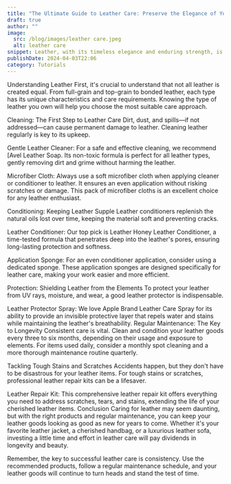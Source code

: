 ```yaml
---
title: "The Ultimate Guide to Leather Care: Preserve the Elegance of Your Leather Goods"
draft: true
author: ""
image:
  src: /blog/images/leather care.jpeg
  alt: leather care
snippet: Leather, with its timeless elegance and enduring strength, is a favorite material for many—from fashion enthusiasts to furniture connoisseurs. However, without proper care, leather can lose its luster, become brittle, or even crack over time. Fear not, for maintaining the beauty and longevity of your leather items is simpler than it seems. In this guide, we'll walk you through essential tips for leather maintenance and recommend some top products to keep your leather goods in pristine condition.
publishDate: 2024-04-03T22:06
category: Tutorials
---
```

Understanding Leather
First, it's crucial to understand that not all leather is created equal. From full-grain and top-grain to bonded leather, each type has its unique characteristics and care requirements. Knowing the type of leather you own will help you choose the most suitable care approach.

Cleaning: The First Step to Leather Care
Dirt, dust, and spills—if not addressed—can cause permanent damage to leather. Cleaning leather regularly is key to its upkeep.

Gentle Leather Cleaner: For a safe and effective cleaning, we recommend [Avel Leather Soap. Its non-toxic formula is perfect for all leather types, gently removing dirt and grime without harming the leather.

Microfiber Cloth: Always use a soft microfiber cloth when applying cleaner or conditioner to leather. It ensures an even application without risking scratches or damage. This pack of microfiber cloths is an excellent choice for any leather enthusiast.

Conditioning: Keeping Leather Supple
Leather conditioners replenish the natural oils lost over time, keeping the material soft and preventing cracks.

Leather Conditioner: Our top pick is Leather Honey Leather Conditioner, a time-tested formula that penetrates deep into the leather's pores, ensuring long-lasting protection and softness.

Application Sponge: For an even conditioner application, consider using a dedicated sponge. These application sponges are designed specifically for leather care, making your work easier and more efficient.

Protection: Shielding Leather from the Elements
To protect your leather from UV rays, moisture, and wear, a good leather protector is indispensable.

Leather Protector Spray: We love Apple Brand Leather Care Spray for its ability to provide an invisible protective layer that repels water and stains while maintaining the leather's breathability.
Regular Maintenance: The Key to Longevity
Consistent care is vital. Clean and condition your leather goods every three to six months, depending on their usage and exposure to elements. For items used daily, consider a monthly spot cleaning and a more thorough maintenance routine quarterly.

Tackling Tough Stains and Scratches
Accidents happen, but they don't have to be disastrous for your leather items. For tough stains or scratches, professional leather repair kits can be a lifesaver.

Leather Repair Kit: This comprehensive leather repair kit offers everything you need to address scratches, tears, and stains, extending the life of your cherished leather items.
Conclusion
Caring for leather may seem daunting, but with the right products and regular maintenance, you can keep your leather goods looking as good as new for years to come. Whether it's your favorite leather jacket, a cherished handbag, or a luxurious leather sofa, investing a little time and effort in leather care will pay dividends in longevity and beauty.

Remember, the key to successful leather care is consistency. Use the recommended products, follow a regular maintenance schedule, and your leather goods will continue to turn heads and stand the test of time.
